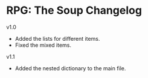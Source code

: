 # RPG: The Soup Changelog

v1.0
- Added the lists for different items.
- Fixed the mixed items.

v1.1
- Added the nested dictionary to the main file.
